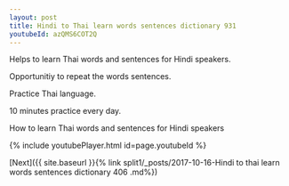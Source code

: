 ```yaml
---
layout: post
title: Hindi to Thai learn words sentences dictionary 931 
youtubeId: azQMS6COT2Q
---
```

 
 
Helps to learn Thai words and sentences for Hindi speakers.

Opportunitiy to repeat the words sentences. 

Practice Thai language. 
 
10 minutes practice every day. 
 
How to learn Thai words and sentences for Hindi speakers 
 
{% include youtubePlayer.html id=page.youtubeId %}
 
 
[Next]({{ site.baseurl }}{% link  split1/_posts/2017-10-16-Hindi to thai learn words sentences dictionary 406 .md%})
 
